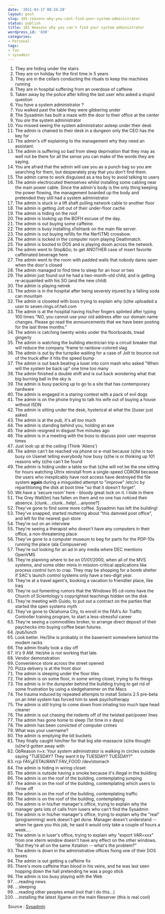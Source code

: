 ```yaml
---
date: '2011-03-17 08:34:28'
layout: post
slug: 101-reasons-why-you-cant-find-your-system-administrator
status: publish
title: 101 Reasons why you can't find your system administrator
wordpress_id: '830'
categories:
- Personal
tags:
- fun
- sysadmin
---
```


  1. They are hiding under the stairs
   2. They are on holiday for the first time in 5 years
   3. They are in the cellars conducting the rituals to keep the machines running
   4. They are in hospital suffering from an overdose of caffeine
   5. Taken away by the police after killing the last user who asked a stupid question
   6. You *have* a system administrator ?
   7. You walked past the table they were gibbering under
   8. The Sysadmin has built a maze with the door to their office at the center
   9. You *are* the system administrator
  10. You missed seeing the system administrator asleep under their desk
  11. The admin is chained to their desk in a dungeon only the CEO has the key for
  12. The admin's off explaining to the management why they need an assistant.
  13. The admin is suffering so bad from sleep deprivation that they may as well not be there for all the sense you can make of the words they are saying.
  14. You are afraid that the admin will use you as a punch bag so you are searching for them, but desperately pray that you don't find them.
  15. The admin came to work disguised as a tea boy to avoid talking to users
  16. The admin electrocuted themselves whilst installing some cabling near the main power cable. Since the admin's body is the only thing keeping the power flowing, the management boarded up the body and pretended they still had a system administrator
  17. The admin is stuck in a lift shaft pulling network cable to another floor
  18. The admin is getting Jolt out of their under-floor cache
  19. The admin is hiding on the roof
  20. The admin is looking up the BOFH excuse of the day.
  21. The admin is out buying some caffeine.
  22. The admin is busy installing xfishtank on the main file server.
  23. The admin is out buying refills for the Nerf(TM) crossbow.
  24. The admin is locked in the computer room playing Deathmatch.
  25. The admin is booted to DOS and is playing doom across the network.
  26. The admin went to Stop&Go; to get ANOTHER case of insert favorite caffeinated beverage here
  27. The admin went to the room with padded walls that nobody dares open when the door's closed
  28. The admin managed to find time to sleep for an hour or two
  29. The admin just found out he had a two-month-old child, and is getting re-acquainted with his SO (and the new child)
  30. The admin is playing netrek
  31. The admin is in the hospital after being severely injured by a falling soda can mountain
  32. The admin is closeted with boss trying to explain why (s)he uploaded a user to seven.rings.of.hell.com
  33. The admin is at the hospital having his/her fingers splinted after typing 100 times "NO, you cannot use your old address after our domain name changes. Please go read the announcements that we have been posting for the last three months."
  34. The admin is catching twenty winks under the floorboards, tread gingerly
  35. The admin is watching the building electrician trip a circuit breaker that will reduce the company 'frame to rainbow-colored slag
  36. The admin is out by the turnpike waiting for a case of Jolt to bounce out of the truck after it hits the speed bump
  37. The admin is out back beating a luser into corn mash who asked "When will the system be back up" one time too many
  38. The admin finished a double shift and is out back wondering what that big burning ball in the sky is
  39. The admin is busy packing up to go to a site that has contemporary hardware
  40. The admin is engaged in a staring contest with a pack of evil dogs
  41. The admin is on the phone trying to talk his wife out of buying a house without ISDN
  42. The admin is sitting under the desk, hysterical at what the (l)user just asked
  43. The admin is at the pub, it's all *too* much
  44. The admin is standing behind you, holding an axe
  45. The admin resigned in disgust five minutes ago
  46. The admin is in a meeting with the boss to discuss poor user response times
  47. Just look up at the ceiling (Think 'Aliens')
  48. The admin can't be reached via phone or e-mail because (s)he is too busy on Usenet telling everybody how busy (s)he is or thinking up 101 reasons why (s)he can't be found
  49. The admin is hiding under a table so that (s)he will not be the one sitting for hours watching Ultrix reinstall from a single-speed CDROM because the users who inexplicably have root access have destroyed the file system **again** during a misguided attempt to "improve" /etc/rc by repartitioning the disk at boot time "so that it doesn't forget".
  50. We have a 'secure room' here - bloody great lock on it. I hide in there
  51. The Grey Wall(tm) has fallen on them and no one has noticed their absence. [clunk....clunk...help!....anyone?]
  52. They've gone to find some more coffee. Sysadmin has left the building!
  53. They've snapped, started muttering about "this damned post office", and left for the nearest gun store
  54. They're out on an interview
  55. They're seeing a therapist who doesn't have any computers in their office, a non-threatening place
  56. They've gone to a computer museum to beg for parts for the PDP-10s running the place (ala Compuserve)
  57. They're out looking for an ad in any media where DEC mentions OpenVMS
  58. They're planning where to be on 01/01/2000, when all of the MVS systems, and some older minis in mission-critical applications like process control turn to crap. They may be shopping for a bomb shelter if SAC's launch control systems only have a two-digit year.
  59. They're at a travel agent's, booking a vacation to friendlier place, like Iraq
  60. They're out fomenting rumors that the Windows 95 cd-roms have the Church of Scientology's copyrighted teachings hidden on the disk
  61. They're meeting with Guido, to put out a contract on the parties that started the open systems myth
  62. They've gone to Oklahoma City, to enroll in the FAA's Air Traffic Controller training program, to start a less-stressful career
  63. They're seeing a commodities broker, to arrange direct deposit of their paychecks into buying coffee bean futures.
  64. /pub/lunch
  65. Look better. He/She is probably in the basement somewhere behind the modem racks
  66. The admin finally took a day off
  67. It's 9 AM. He/she is not working that late.
  68. Vendor demonstration
  69. Convenience store across the street opened
  70. Pizza delivery is at the front door
  71. The admin is sleeping under the floor tiles
  72. The admin is on some floor, in some wiring closet, trying to fix things
  73. The admin is in the dumpster behind the building trying to get rid of some frustration by using a sledgehammer on the Macs
  74. The trauma induced by repeated attempts to install Solaris 2.5 pre-beta on an Intel system has forced him to seek psychotherapy
  75. The admin is still trying to come down from inhaling too much tape head cleaner
  76. The admin is out chasing the rodents off of the twisted pair/power lines
  77. The admin has gone home to sleep (1st time in x days)
  78. The admin has been convicted of computer crimes
  79. What was your username?
  80. The admin is emptying the bit buckets
  81. They finally caught him/her for that big site-massacre (s)he thought (s)he'd gotten away with
  82. ObReason n+x: Your system administrator is walking in circles outside saying "TUESDAY? They want it by TUESDAY? TUESDAY?"
  83. rcp $FAV_RESTAURANT:$FAV_FOOD /dev/stomach
  84. The admin is hiding in wiring closet
  85. The admin is outside having a smoke because it's illegal in the building
  86. The admin is on the roof of the building, contemplating jumping
  87. The admin is on the roof of the building, contemplating which users to throw off
  88. The admin is on the roof of the building, contemplating traffic
  89. The admin is on the roof of the building, contemplating
  90. The admin is in his/her manager's office, trying to explain why the manager gets lots of calls from lusers who can't find the Sysadmin
  91. The admin is in his/her manager's office, trying to explain why the "real" (programming) work doesn't get done. Manager doesn't understand -- when he gave you this job, he said it would only take a couple of hours a week....
  92. The admin is in luser's office, trying to explain why "export VAR=xxx" from one xterm window doesn't have any effect on the other windows. "But they're all on the same Xstation -- what's the problem?"
  93. The admin is down in the administrative offices fixing one of their DOS boxes
  94. The admin is out getting a caffeine fix
  95. There's more caffeine than blood in his veins, and he was last seen hopping down the hall pretending he was a pogo stick
  96. The admin is too busy playing with the Web
  97. ...reading news
  98. ...sleeping
  99. ...reading other peoples email (not that I do this...)
 100. ...installing the latest Xgame on the main fileserver (this is real cool) 

Source : [Sysadmin](http://home.xnet.com/~raven/Sysadmin/FindSysAdmin.html)

